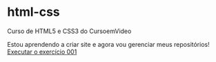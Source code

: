 # html-css
 Curso de HTML5  e CSS3 do CursoemVideo
 
 Estou aprendendo a criar site e agora vou gerenciar meus repositórios!
<a href="https://gabrielhenrike.github.io/html-css/exercicios/ex001/inder.html">Executar o exercício 001 </a>
